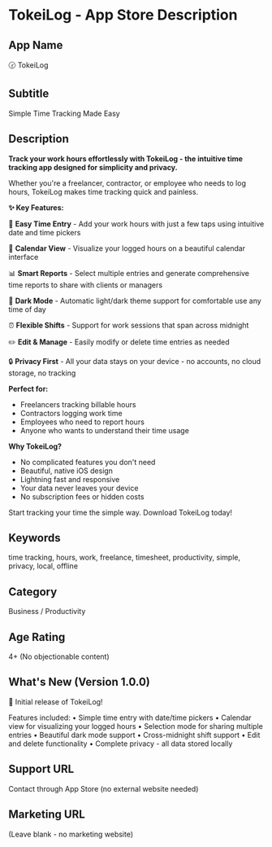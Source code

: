 # TokeiLog - App Store Description

## App Name
🕝 TokeiLog

## Subtitle
Simple Time Tracking Made Easy

## Description

**Track your work hours effortlessly with TokeiLog - the intuitive time tracking app designed for simplicity and privacy.**

Whether you're a freelancer, contractor, or employee who needs to log hours, TokeiLog makes time tracking quick and painless.

**✨ Key Features:**

📝 **Easy Time Entry** - Add your work hours with just a few taps using intuitive date and time pickers

📅 **Calendar View** - Visualize your logged hours on a beautiful calendar interface

📊 **Smart Reports** - Select multiple entries and generate comprehensive time reports to share with clients or managers

🌙 **Dark Mode** - Automatic light/dark theme support for comfortable use any time of day

⏰ **Flexible Shifts** - Support for work sessions that span across midnight

✏️ **Edit & Manage** - Easily modify or delete time entries as needed

🔒 **Privacy First** - All your data stays on your device - no accounts, no cloud storage, no tracking

**Perfect for:**
- Freelancers tracking billable hours
- Contractors logging work time
- Employees who need to report hours
- Anyone who wants to understand their time usage

**Why TokeiLog?**
- No complicated features you don't need
- Beautiful, native iOS design
- Lightning fast and responsive
- Your data never leaves your device
- No subscription fees or hidden costs

Start tracking your time the simple way. Download TokeiLog today!

## Keywords
time tracking, hours, work, freelance, timesheet, productivity, simple, privacy, local, offline

## Category
Business / Productivity

## Age Rating
4+ (No objectionable content)

## What's New (Version 1.0.0)
🎉 Initial release of TokeiLog!

Features included:
• Simple time entry with date/time pickers
• Calendar view for visualizing your logged hours
• Selection mode for sharing multiple entries
• Beautiful dark mode support
• Cross-midnight shift support
• Edit and delete functionality
• Complete privacy - all data stored locally

## Support URL
Contact through App Store (no external website needed)

## Marketing URL
(Leave blank - no marketing website) 